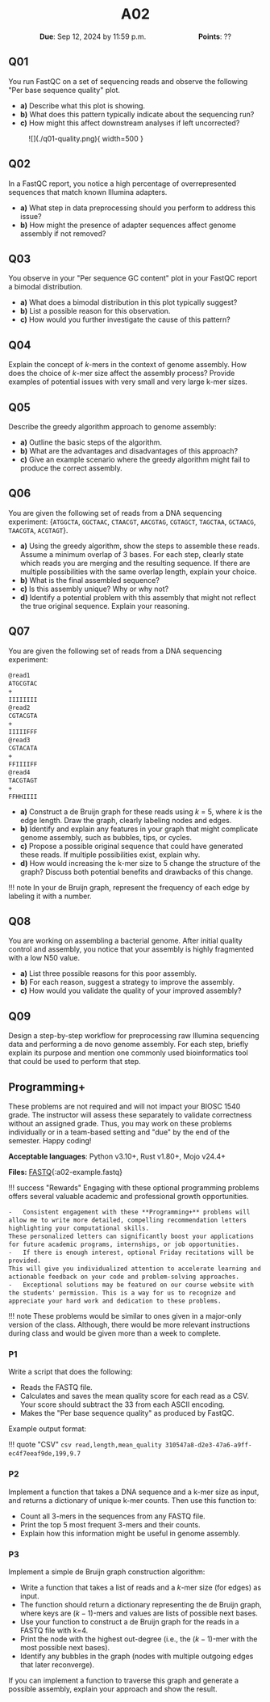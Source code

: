<h1 align="center">
A02
</h1>

<p style="text-align: center;">
    <object hspace="50">
        <strong>Due</strong></a>: Sep 12, 2024 by 11:59 p.m.
    </object>
    <object hspace="50">
        <strong>Points</strong></a>: ??
    </object>
</p>

## Q01

You run FastQC on a set of sequencing reads and observe the following "Per base sequence quality" plot.

-   **a)** Describe what this plot is showing.
-   **b)** What does this pattern typically indicate about the sequencing run?
-   **c)** How might this affect downstream analyses if left uncorrected?

<figure markdown>
![](./q01-quality.png){ width=500 }
</figure>

## Q02

In a FastQC report, you notice a high percentage of overrepresented sequences that match known Illumina adapters.

-   **a)** What step in data preprocessing should you perform to address this issue?
-   **b)** How might the presence of adapter sequences affect genome assembly if not removed?

## Q03

You observe in your "Per sequence GC content" plot in your FastQC report a bimodal distribution.

-   **a)** What does a bimodal distribution in this plot typically suggest?
-   **b)** List a possible reason for this observation.
-   **c)** How would you further investigate the cause of this pattern?

## Q04

Explain the concept of $k$-mers in the context of genome assembly.
How does the choice of $k$-mer size affect the assembly process?
Provide examples of potential issues with very small and very large k-mer sizes.

## Q05

Describe the greedy algorithm approach to genome assembly:

-   **a)** Outline the basic steps of the algorithm.
-   **b)** What are the advantages and disadvantages of this approach?
-   **c)** Give an example scenario where the greedy algorithm might fail to produce the correct assembly.

## Q06

You are given the following set of reads from a DNA sequencing experiment:
{`ATGGCTA`, `GGCTAAC`, `CTAACGT`, `AACGTAG`, `CGTAGCT`, `TAGCTAA`, `GCTAACG`, `TAACGTA`, `ACGTAGT`}.

-   **a)** Using the greedy algorithm, show the steps to assemble these reads.
    Assume a minimum overlap of 3 bases.
    For each step, clearly state which reads you are merging and the resulting sequence.
    If there are multiple possibilities with the same overlap length, explain your choice.
-   **b)** What is the final assembled sequence?
-   **c)** Is this assembly unique?
    Why or why not?
-   **d)** Identify a potential problem with this assembly that might not reflect the true original sequence.
    Explain your reasoning.

## Q07

You are given the following set of reads from a DNA sequencing experiment:

```text
@read1
ATGCGTAC
+
IIIIIIII
@read2
CGTACGTA
+
IIIIIFFF
@read3
CGTACATA
+
FFIIIIFF
@read4
TACGTAGT
+
FFHHIIII

```

-   **a)** Construct a de Bruijn graph for these reads using $k$ = 5, where $k$ is the edge length.
    Draw the graph, clearly labeling nodes and edges.
-   **b)** Identify and explain any features in your graph that might complicate genome assembly, such as bubbles, tips, or cycles.
-   **c)** Propose a possible original sequence that could have generated these reads.
    If multiple possibilities exist, explain why.
-   **d)** How would increasing the k-mer size to 5 change the structure of the graph?
    Discuss both potential benefits and drawbacks of this change.

!!! note
    In your de Bruijn graph, represent the frequency of each edge by labeling it with a number.

## Q08

You are working on assembling a bacterial genome. After initial quality control and assembly, you notice that your assembly is highly fragmented with a low N50 value.

-   **a)** List three possible reasons for this poor assembly.
-   **b)** For each reason, suggest a strategy to improve the assembly.
-   **c)** How would you validate the quality of your improved assembly?

## Q09

Design a step-by-step workflow for preprocessing raw Illumina sequencing data and performing a de novo genome assembly.
For each step, briefly explain its purpose and mention one commonly used bioinformatics tool that could be used to perform that step.

## Programming+

These problems are not required and will not impact your BIOSC 1540 grade.
The instructor will assess these separately to validate correctness without an assigned grade.
Thus, you may work on these problems individually or in a team-based setting and "due" by the end of the semester.
Happy coding!

**Acceptable languages**: Python v3.10+, Rust v1.80+, Mojo v24.4+

**Files:** [FASTQ](./a02-example.fastq){:a02-example.fastq}

!!! success "Rewards"
    Engaging with these optional programming problems offers several valuable academic and professional growth opportunities.

    -   Consistent engagement with these **Programming+** problems will allow me to write more detailed, compelling recommendation letters highlighting your computational skills.
    These personalized letters can significantly boost your applications for future academic programs, internships, or job opportunities.
    -   If there is enough interest, optional Friday recitations will be provided.
    This will give you individualized attention to accelerate learning and actionable feedback on your code and problem-solving approaches.
    -   Exceptional solutions may be featured on our course website with the students' permission. This is a way for us to recognize and appreciate your hard work and dedication to these problems.

!!! note
    These problems would be similar to ones given in a major-only version of the class.
    Although, there would be more relevant instructions during class and would be given more than a week to complete.

### P1

Write a script that does the following:

-   Reads the FASTQ file.
-   Calculates and saves the mean quality score for each read as a CSV.
    Your score should subtract the 33 from each ASCII encoding.
-   Makes the "Per base sequence quality" as produced by FastQC.

Example output format:

!!! quote "CSV"
    ```csv
    read,length,mean_quality
    310547a8-d2e3-47a6-a9ff-ec4f7eeaf9de,199,9.7
    ```

### P2

Implement a function that takes a DNA sequence and a k-mer size as input, and returns a dictionary of unique k-mer counts.
Then use this function to:

-   Count all 3-mers in the sequences from any FASTQ file.
-   Print the top 5 most frequent 3-mers and their counts.
-   Explain how this information might be useful in genome assembly.

### P3

Implement a simple de Bruijn graph construction algorithm:

-   Write a function that takes a list of reads and a $k$-mer size (for edges) as input.
-   The function should return a dictionary representing the de Bruijn graph, where keys are ($k-1$)-mers and values are lists of possible next bases.
-   Use your function to construct a de Bruijn graph for the reads in a FASTQ file with k=4.
-   Print the node with the highest out-degree (i.e., the ($k-1$)-mer with the most possible next bases).
-   Identify any bubbles in the graph (nodes with multiple outgoing edges that later reconverge).

If you can implement a function to traverse this graph and generate a possible assembly, explain your approach and show the result.
